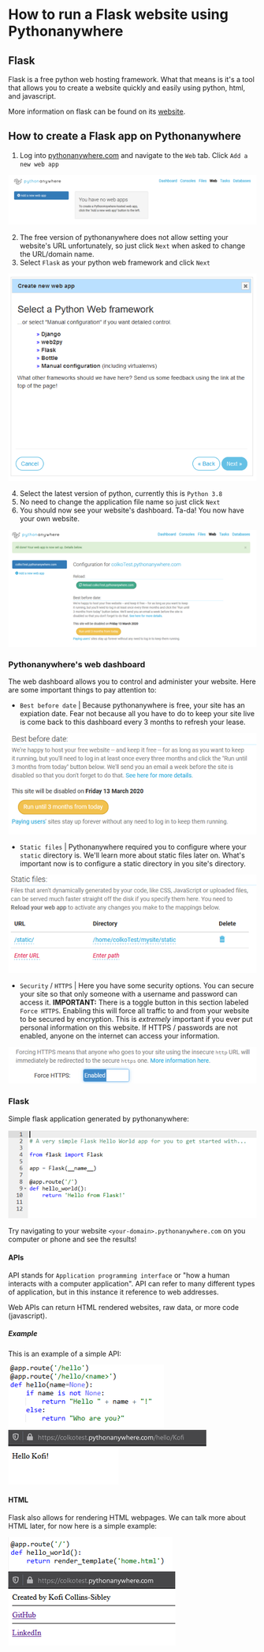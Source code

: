 # How to run a Flask website using Pythonanywhere

## Flask

Flask is a free python web hosting framework. What that means is it's a tool that allows you to create a website quickly and easily using python, html, and javascript.

More information on flask can be found on its [website](https://palletsprojects.com/p/flask/).

## How to create a Flask app on Pythonanywhere

1. Log into [pythonanywhere.com](pythonanywhere.com) and navigate to the `Web` tab. Click `Add a new web app`

![Select Web](./images/CreateWebApp.PNG)

2. The free version of pythonanywhere does not allow setting your website's URL unfortunately, so just click `Next` when asked to change the URL/domain name.
3. Select `Flask` as your python web framework and click `Next`

![Select Flask](./images/SelectFlask.PNG)

4. Select the latest version of python, currently this is `Python 3.8`
5. No need to change the application file name so just click `Next`
6. You should now see your website's dashboard. Ta-da! You now have your own website.

![Dashboard](./images/Dashboard.PNG)

### Pythonanywhere's web dashboard

The web dashboard allows you to control and administer your website. Here are some important things to pay attention to:
* `Best before date` | Because pythonanywhere is free, your site has an expiation date. Fear not because all you have to do to keep your site live is come back to this dashboard every 3 months to refresh your lease.

![Best before Date](./images/bestBy.PNG)

* `Static files` | Pythonanywhere required you to configure where your `static` directory is. We'll learn more about static files later on. What's important now is to configure a static directory in you site's directory.

![Static Files](./images/staticFiles.PNG)

* `Security` / `HTTPS` | Here you have some security options. You can secure your site so that only someone with a username and password can access it. **IMPORTANT:** There is a toggle button in this section labeled `Force HTTPS`. Enabling this will force all traffic to and from your website to be secured by encryption. This is _extremely_ important if you ever put personal information on this website. If HTTPS / passwords are not enabled, anyone on the internet can access your information.

![Security](./images/HTTPS.PNG)

### Flask

Simple flask application generated by pythonanywhere:

![Flask App](./images/flaskApp.PNG)

Try navigating to your website `<your-domain>.pythonanywhere.com` on you computer or phone and see the results!

#### APIs

API stands for `Application programming interface` or "how a human interacts with a computer application". API can refer to many different types of application, but in this instance it reference to web addresses.

Web APIs can return HTML rendered websites, raw data, or more code (javascript).

##### Example

This is an example of a simple API:

![API code](./images/helloCode.PNG)
![API URL](./images/helloURL.PNG)
![API Web](./images/helloWeb.PNG)

#### HTML

Flask also allows for rendering HTML webpages. We can talk more about HTML later, for now here is a simple example:

![HTML code](./images/htmlCode.PNG)
![HTML URL](./images/htmlUrl.PNG)
![HTML Web](./images/html.PNG)

